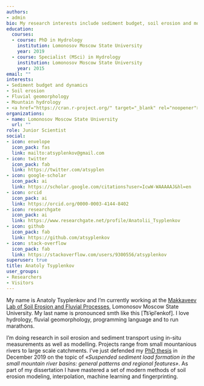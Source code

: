 ```yaml
---
authors:
- admin
bio: My research interests include sediment budget, soil erosion and mountain hydrology
education:
  courses:
  - course: PhD in Hydrology
    institution: Lomonosov Moscow State University
    year: 2019
  - course: Specialist (MSci) in Hydrology
    institution: Lomonosov Moscow State University
    year: 2015
email: ""
interests:
- Sediment budget and dynamics
- Soil erosion
- Fluvial geomorphology
- Mountain hydrology
- <a href="https://cran.r-project.org/" target="_blank" rel="noopener"><i class="fab fa-r-project"></i> </a>stats
organizations:
- name: Lomonosov Moscow State University
  url: ""
role: Junior Scientist
social:
- icon: envelope
  icon_pack: fas
  link: mailto:atsyplenkov@gmail.com
- icon: twitter
  icon_pack: fab
  link: https://twitter.com/atsyplen
- icon: google-scholar
  icon_pack: ai
  link: https://scholar.google.com/citations?user=IcwW-WAAAAAJ&hl=en
- icon: orcid
  icon_pack: ai
  link: https://orcid.org/0000-0003-4144-8402
- icon: researchgate
  icon_pack: ai
  link: https://www.researchgate.net/profile/Anatolii_Tsyplenkov
- icon: github
  icon_pack: fab
  link: https://github.com/atsyplenkov
- icon: stack-overflow
  icon_pack: fab
  link: https://stackoverflow.com/users/9300556/atsyplenkov
superuser: true
title: Anatoly Tsyplenkov
user_groups:
- Researchers
- Visitors
---
```


My name is Anatoly Tsyplenkov and I’m currently working at the [Makkaveev Lab of Soil Erosion and Fluvial Processes](https://makkaveevlab.com), Lomonosov Moscow State University. My last name is pronounced smth like this  [T͡sˈɨplˈɵnkof]. I love hydrology, fluvial geomorphology, <a href="https://cran.r-project.org/" target="_blank" rel="noopener"><i class="fab fa-r-project"></i> </a> programming language and to run marathons.

I’m doing research in soil erosion and sediment transport using in-situ measurements as well as modelling. Projects range from small mountanious rivers to large scale catchments. I’ve just defended my [PhD thesis](https://istina.msu.ru/dissertations/243979129/) in December 2019 on the topic of *«Suspended sediment load formation in the small mountain river basins: general patterns and regional features»*. As part of my dissertation I have mastered a set of modern methods of soil erosion modeling, interpolation, machine learning and fingerprinting.